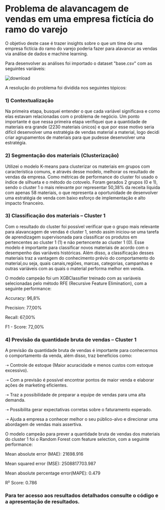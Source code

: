 # Problema de alavancagem de vendas em uma empresa fictícia do ramo do varejo 
O objetivo deste case é trazer insights sobre o que um time de uma empresa fictícia do ramo do varejo poderia fazer para alavancar as vendas via análise de dados e machine learning. 

Para desenvolver as análises foi importado o dataset "base.csv" com as seguintes variáveis:

![download](https://user-images.githubusercontent.com/86376728/228221204-958ebaec-9a3c-4adf-a8eb-f3cc814deb83.png)

A resolução do problema foi dividida nos seguintes tópicos:

### 1) Contextualização

Na primeira etapa, busquei entender o que cada variável significava e como elas estavam relacionadas com o problema de negócio.
Um ponto importante é que nessa primeira etapa verifiquei que a quantidade de materiais era grande (2230 materiais únicos)
e que por esse motivo seria difícil desenvolver uma estratégia de vendas material a material, logo decidi criar agrupamentos
de materiais para que pudesse desenvolver uma estratégia. 

### 2) Segmentação dos materiais (Clusterização)

Utilizei o modelo K-means para clusterizar os materiais em grupos com característica comuns, e através desse modelo, melhorar os resultado de vendas da empresa. Como métricas de performance do cluster foi usado o índice de silhueta e o método do cotovelo. Foram gerados 2 grupos (0 e 1), sendo  o  cluster 1 o mais relevante por representar 50,38% da receita líquida com apenas 58 materiais, o que representa a oportunidade de desenvolver uma estratégia de venda com baixo esforço de implementação e alto impacto financeiro.

### 3) Classificação dos materiais – Cluster 1

Com o resultado do cluster foi possível verificar que o grupo mais relevante para alavancagem de vendas é cluster 1, sendo assim iniciou-se uma tarefa de aprendizagem supervisonada para classificar os produtos em pertencentes ao cluster 1 (1) e não pertencente ao cluster 1 (0). Esse modelo é importante para classificar novos materiais de acordo com o desempenho das variáveis históricas. Além disso, a classificação desses materiais traz a vantagem do conhecimento prévio do comportamento do material,ou seja, quais canais,regiões, marcas, categorias, campanhas e outras variáveis com as quais o material performa melhor em venda.

O modelo campeão foi um XGBClassifier treinado com as variáveis selecionadas pelo método RFE (Recursive Feature Elimination), com a seguinte performance:

<p>Accuracy: 96,8%
<p>Precision: 77,00%
<p>Recall: 67,00%
<p>F1 - Score: 72,00%

### 4) Previsão da quantidade bruta de vendas – Cluster 1

A previsão da quantidade bruta de vendas é importante para conhecermos o comportamento da venda, além disso, traz benefícios como:

<p>➝ Controle de estoque (Maior acuracidade e menos custos com estoque excessivo).
<p>➝ Com a previsão é possível encontrar pontos de maior venda e elaborar ações de marketing eficientes.
<p>➝ Traz a possibilidade de preparar a equipe de vendas para uma alta demanda.
<p>➝ Possibilita gerar expectativas corretas sobre o faturamento esperado.
<p>➝ Ajuda a empresa a conhecer melhor o seu público-alvo e direcionar uma abordagem de vendas mais assertiva.

O modelo campeão para prever a quantidade bruta de vendas dos materiais do cluster 1 foi o Random Forest com feature selection, com a seguinte performance:

<p>Mean absolute error (MAE): 21698.916
<p>Mean squared error (MSE): 2508817703.987
<p>Mean absolute percentage error(MAPE): 0.479
<p>R² Score: 0.786
 
### Para ter acesso aos resultados detalhados consulte o código e a apresentação de resultados.
